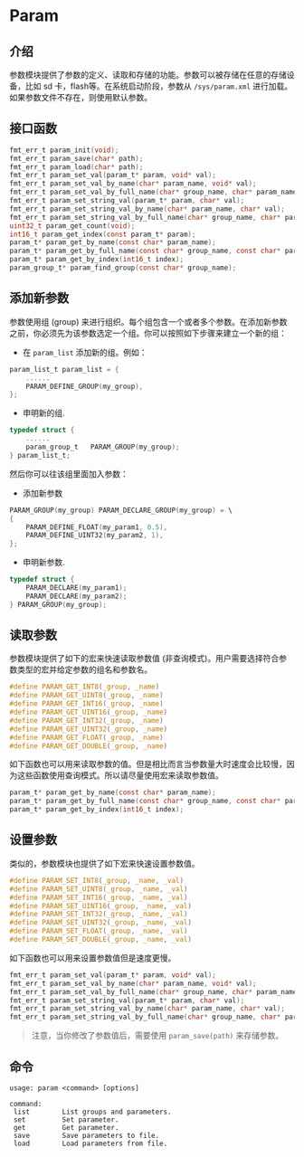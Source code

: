 # Param

## 介绍

参数模块提供了参数的定义、读取和存储的功能。参数可以被存储在任意的存储设备，比如 sd 卡，flash等。在系统启动阶段，参数从 `/sys/param.xml` 进行加载。如果参数文件不存在，则使用默认参数。

## 接口函数

```c
fmt_err_t param_init(void);
fmt_err_t param_save(char* path);
fmt_err_t param_load(char* path);
fmt_err_t param_set_val(param_t* param, void* val);
fmt_err_t param_set_val_by_name(char* param_name, void* val);
fmt_err_t param_set_val_by_full_name(char* group_name, char* param_name, void* val);
fmt_err_t param_set_string_val(param_t* param, char* val);
fmt_err_t param_set_string_val_by_name(char* param_name, char* val);
fmt_err_t param_set_string_val_by_full_name(char* group_name, char* param_name, char* val);
uint32_t param_get_count(void);
int16_t param_get_index(const param_t* param);
param_t* param_get_by_name(const char* param_name);
param_t* param_get_by_full_name(const char* group_name, const char* param_name);
param_t* param_get_by_index(int16_t index);
param_group_t* param_find_group(const char* group_name);
```

## 添加新参数

参数使用组 (group) 来进行组织。每个组包含一个或者多个参数。在添加新参数之前，你必须先为该参数选定一个组。你可以按照如下步骤来建立一个新的组：

- 在 `param_list` 添加新的组。例如：

```c
param_list_t param_list = { 
    ......
    PARAM_DEFINE_GROUP(my_group),
};
```

- 申明新的组.

```c
typedef struct {
	......
	param_group_t	PARAM_GROUP(my_group);
} param_list_t;
```

然后你可以往该组里面加入参数：

- 添加新参数

```c
PARAM_GROUP(my_group) PARAM_DECLARE_GROUP(my_group) = \
{
	PARAM_DEFINE_FLOAT(my_param1, 0.5),
	PARAM_DEFINE_UINT32(my_param2, 1),
};
```

- 申明新参数.

```c
typedef struct {
	PARAM_DECLARE(my_param1);
	PARAM_DECLARE(my_param2);
} PARAM_GROUP(my_group);
```

## 读取参数

参数模块提供了如下的宏来快速读取参数值 (非查询模式)。用户需要选择符合参数类型的宏并给定参数的组名和参数名。

```c
#define PARAM_GET_INT8(_group, _name)
#define PARAM_GET_UINT8(_group, _name)
#define PARAM_GET_INT16(_group, _name)
#define PARAM_GET_UINT16(_group, _name)
#define PARAM_GET_INT32(_group, _name)
#define PARAM_GET_UINT32(_group, _name)
#define PARAM_GET_FLOAT(_group, _name)
#define PARAM_GET_DOUBLE(_group, _name)
```

如下函数也可以用来读取参数的值。但是相比而言当参数量大时速度会比较慢，因为这些函数使用查询模式。所以请尽量使用宏来读取参数值。

```c
param_t* param_get_by_name(const char* param_name);
param_t* param_get_by_full_name(const char* group_name, const char* param_name);
param_t* param_get_by_index(int16_t index);
```

## 设置参数

类似的，参数模块也提供了如下宏来快速设置参数值。

```c
#define PARAM_SET_INT8(_group, _name, _val)
#define PARAM_SET_UINT8(_group, _name, _val)
#define PARAM_SET_INT16(_group, _name, _val)
#define PARAM_SET_UINT16(_group, _name, _val)
#define PARAM_SET_INT32(_group, _name, _val)
#define PARAM_SET_UINT32(_group, _name, _val)
#define PARAM_SET_FLOAT(_group, _name, _val)
#define PARAM_SET_DOUBLE(_group, _name, _val)
```

如下函数也可以用来设置参数值但是速度更慢。

```c
fmt_err_t param_set_val(param_t* param, void* val);
fmt_err_t param_set_val_by_name(char* param_name, void* val);
fmt_err_t param_set_val_by_full_name(char* group_name, char* param_name, void* val);
fmt_err_t param_set_string_val(param_t* param, char* val);
fmt_err_t param_set_string_val_by_name(char* param_name, char* val);
fmt_err_t param_set_string_val_by_full_name(char* group_name, char* param_name, char* val);
```

> 注意，当你修改了参数值后，需要使用 `param_save(path)` 来存储参数。

## 命令

```
usage: param <command> [options]

command:
 list        List groups and parameters.
 set         Set parameter.
 get         Get parameter.
 save        Save parameters to file.
 load        Load parameters from file.
```
